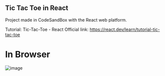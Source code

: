 ## Tic Tac Toe in React

Project made in CodeSandBox with the React web platform.

Tutorial: Tic-Tac-Toe - React Official link: https://react.dev/learn/tutorial-tic-tac-toe

# In Browser

![image](https://github.com/mat-afk/tic-tac-toe-react/assets/101688882/c1c66d3c-a0e6-4c4e-bc2b-aa1b207a2b9e)

